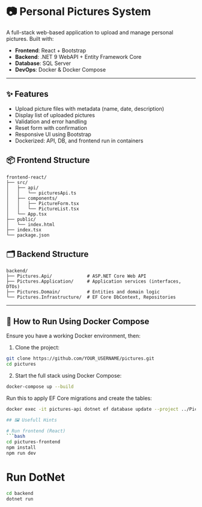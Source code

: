 # 📷 Personal Pictures System

A full-stack web-based application to upload and manage personal pictures. Built with:

- **Frontend**: React + Bootstrap
- **Backend**: .NET 9 WebAPI + Entity Framework Core
- **Database**: SQL Server
- **DevOps**: Docker & Docker Compose

---

## ✨ Features

- Upload picture files with metadata (name, date, description)
- Display list of uploaded pictures
- Validation and error handling
- Reset form with confirmation
- Responsive UI using Bootstrap
- Dockerized: API, DB, and frontend run in containers

## 📦 Frontend Structure
```
frontend-react/
├── src/
│   ├── api/
│   │   └── picturesApi.ts
│   ├── components/
│   │   ├── PictureForm.tsx
│   │   └── PictureList.tsx
│   └── App.tsx
├── public/
│   └── index.html
├── index.tsx
└── package.json
```

## 🗂️ Backend Structure
```
backend/
├── Pictures.Api/             # ASP.NET Core Web API
├── Pictures.Application/     # Application services (interfaces, DTOs)
├── Pictures.Domain/          # Entities and domain logic
└── Pictures.Infrastructure/  # EF Core DbContext, Repositories
```
---

## 🚀 How to Run Using Docker Compose

Ensure you have a working Docker environment, then:

1. Clone the project:
```bash
git clone https://github.com/YOUR_USERNAME/pictures.git
cd pictures
```

2. Start the full stack using Docker Compose:
```bash
docker-compose up --build
```

Run this to apply EF Core migrations and create the tables:
```bash
docker exec -it pictures-api dotnet ef database update --project ../Pictures.Infrastructure --startup-project .

## 🖼️ Usefull Hints

# Run frontend (React)
```bash
cd pictures-frontend
npm install
npm run dev
```
# Run DotNet
```bash
cd backend
dotnet run
```
